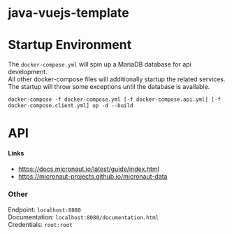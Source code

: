# java-vuejs-template

# Startup Environment

The `docker-compose.yml` will spin up a MariaDB database for api development.  
All other docker-compose files will additionally startup the related services.  
The startup will throw some exceptions until the database is available.

`docker-compose -f docker-compose.yml [-f docker-compose.api.yml] [-f docker-compose.client.yml] up -d --build`

# API

#### Links

* https://docs.micronaut.io/latest/guide/index.html  
* https://micronaut-projects.github.io/micronaut-data

### Other 

Endpoint: `localhost:8080`  
Documentation: `localhost:8080/documentation.html`  
Credentials: `root:root`
